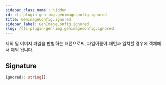 ```yaml
---
sidebar_class_name : hidden
id: cli-plugin-gen-img.genimageconfig.ignored
title: GenImageConfig.ignored
sidebar_label: GenImageConfig.ignored
slug: /cli-plugin-gen-img.genimageconfig.ignored
---
```






제외 될 이미지 파일을 판별하는 패턴으로써, 파일이름이 패턴과 일치할 경우에 객체에서 제외 됩니다.

## Signature

```typescript
ignored?: string[];
```
